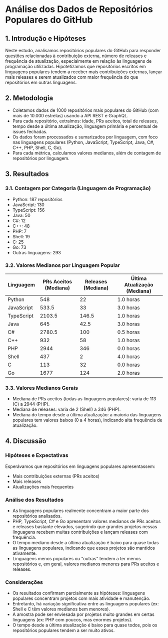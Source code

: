 # Análise dos Dados de Repositórios Populares do GitHub

## 1. Introdução e Hipóteses

Neste estudo, analisamos repositórios populares do GitHub para responder questões relacionadas à contribuição externa, número de releases e frequência de atualização, especialmente em relação às linguagens de programação utilizadas. Hipotetizamos que repositórios escritos em linguagens populares tendem a receber mais contribuições externas, lançar mais releases e serem atualizados com maior frequência do que repositórios em outras linguagens.

## 2. Metodologia

- Coletamos dados de 1000 repositórios mais populares do GitHub (com mais de 10.000 estrelas) usando a API REST e GraphQL.
- Para cada repositório, extraímos: idade, PRs aceitos, total de releases, tempo desde a última atualização, linguagem primária e percentual de issues fechadas.
- Os dados foram processados e sumarizados por linguagem, com foco nas linguagens populares (Python, JavaScript, TypeScript, Java, C#, C++, PHP, Shell, C, Go).
- Para cada métrica, calculamos valores medianos, além de contagem de repositórios por linguagem.

## 3. Resultados

### 3.1. Contagem por Categoria (Linguagem de Programação)

- Python: 187 repositórios
- JavaScript: 130
- TypeScript: 156
- Java: 50
- C#: 12
- C++: 48
- PHP: 7
- Shell: 19
- C: 25
- Go: 73
- Outras linguagens: 293

### 3.2. Valores Medianos por Linguagem Popular

| Linguagem   | PRs Aceitos (Mediana) | Releases (Mediana) | Última Atualização (Mediana) |
|-------------|-----------------------|--------------------|------------------------------|
| Python      | 548                   | 22                 | 1.0 horas                    |
| JavaScript  | 533.5                 | 33                 | 3.0 horas                    |
| TypeScript  | 2103.5                | 146.5              | 1.0 horas                    |
| Java        | 645                   | 42.5               | 3.0 horas                    |
| C#          | 2780.5                | 100                | 0.5 horas                    |
| C++         | 932                   | 58                 | 1.0 horas                    |
| PHP         | 2944                  | 346                | 0.0 horas                    |
| Shell       | 437                   | 2                  | 4.0 horas                    |
| C           | 113                   | 32                 | 0.0 horas                    |
| Go          | 1677                  | 124                | 2.0 horas                    |

### 3.3. Valores Medianos Gerais

- Mediana de PRs aceitos (todas as linguagens populares): varia de 113 (C) a 2944 (PHP).
- Mediana de releases: varia de 2 (Shell) a 346 (PHP).
- Mediana do tempo desde a última atualização: a maioria das linguagens populares tem valores baixos (0 a 4 horas), indicando alta frequência de atualização.

## 4. Discussão

### Hipóteses e Expectativas

Esperávamos que repositórios em linguagens populares apresentassem:
- Mais contribuições externas (PRs aceitos)
- Mais releases
- Atualizações mais frequentes

### Análise dos Resultados

- As linguagens populares realmente concentram a maior parte dos repositórios analisados.
- PHP, TypeScript, C# e Go apresentam valores medianos de PRs aceitos e releases bastante elevados, sugerindo que grandes projetos nessas linguagens recebem muitas contribuições e lançam releases com frequência.
- O tempo mediano desde a última atualização é baixo para quase todas as linguagens populares, indicando que esses projetos são mantidos ativamente.
- Linguagens menos populares ou "outras" tendem a ter menos repositórios e, em geral, valores medianos menores para PRs aceitos e releases.

### Considerações

- Os resultados confirmam parcialmente as hipóteses: linguagens populares concentram projetos com mais atividade e manutenção.
- Entretanto, há variação significativa entre as linguagens populares (ex: Shell e C têm valores medianos bem menores).
- A amostra pode ser enviesada por projetos muito grandes em certas linguagens (ex: PHP com poucos, mas enormes projetos).
- O tempo desde a última atualização é baixo para quase todos, pois os repositórios populares tendem a ser muito ativos.
